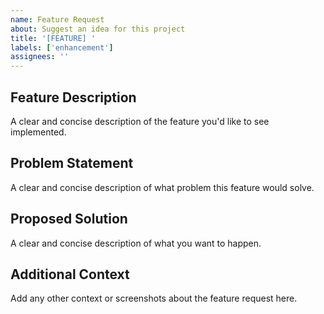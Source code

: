 ```yaml
---
name: Feature Request
about: Suggest an idea for this project
title: '[FEATURE] '
labels: ['enhancement']
assignees: ''
---
```


## Feature Description
A clear and concise description of the feature you'd like to see implemented.

## Problem Statement
A clear and concise description of what problem this feature would solve.

## Proposed Solution
A clear and concise description of what you want to happen.

## Additional Context
Add any other context or screenshots about the feature request here. 